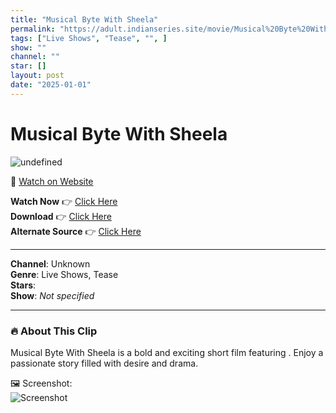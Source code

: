 ```yaml
---
title: "Musical Byte With Sheela"
permalink: "https://adult.indianseries.site/movie/Musical%20Byte%20With%20Sheela"
tags: ["Live Shows", "Tease", "", ]
show: ""
channel: ""
star: []
layout: post
date: "2025-01-01"
---
```


# Musical Byte With Sheela

![undefined](https://desisins.com/wp-content/uploads/2024/08/Musical-Byte-With-Sheela-LS-DesiSins.com_.jpg)

🔗 [Watch on Website](https://adult.indianseries.site/movie/Musical%20Byte%20With%20Sheela)

**Watch Now** 👉 [Click Here](https://adult.indianseries.site/movie/Musical%20Byte%20With%20Sheela)  
**Download** 👉 [Click Here](https://adult.indianseries.site/movie/Musical%20Byte%20With%20Sheela)  
**Alternate Source** 👉 [Click Here](https://adult.indianseries.site/movie/Musical%20Byte%20With%20Sheela)

---

**Channel**: Unknown  
**Genre**: Live Shows, Tease  
**Stars**:   
**Show**: *Not specified*

---

### 🔥 About This Clip

Musical Byte With Sheela is a bold and exciting short film featuring . Enjoy a passionate story filled with desire and drama.
 
🖼️ Screenshot:  
![Screenshot](https://desisins.com/wp-content/uploads/2024/08/Musical-Byte-With-Sheela-LS-DesiSins.com_.jpg)

